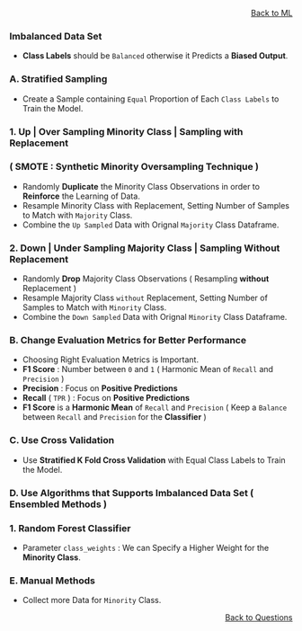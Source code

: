 <p align='right'><a align="right" href="https://github.com/KIRANKUMAR7296/Library/blob/main/Machine%20Learning/Machine%20Learning%20Models.md">Back to ML</a></p>

### Imbalanced Data Set

- **Class Labels** should be `Balanced` otherwise it Predicts a **Biased Output**.

### A. Stratified Sampling
- Create a Sample containing `Equal` Proportion of Each `Class Labels` to Train the Model.

### 1. Up | Over Sampling Minority Class | Sampling with Replacement 

### ( SMOTE : Synthetic Minority Oversampling Technique )

- Randomly **Duplicate** the Minority Class Observations in order to **Reinforce** the Learning of Data.
- Resample Minority Class with Replacement, Setting Number of Samples to Match with `Majority` Class.
- Combine the `Up Sampled` Data with Orignal `Majority` Class Dataframe.

### 2. Down | Under Sampling Majority Class | Sampling Without Replacement 
- Randomly **Drop** Majority Class Observations ( Resampling **without** Replacement )
- Resample Majority Class `without` Replacement, Setting Number of Samples to Match with `Minority` Class.
- Combine the `Down Sampled` Data with Orignal `Minority` Class Dataframe.

### B. Change Evaluation Metrics for Better Performance
- Choosing Right Evaluation Metrics is Important.
- **F1 Score** : Number between `0` and `1` ( Harmonic Mean of `Recall` and `Precision` )
- **Precision** : Focus on **Positive Predictions**
- **Recall** ( `TPR` ) : Focus on **Positive Predictions**
- **F1 Score** is a **Harmonic Mean** of `Recall` and `Precision` ( Keep a `Balance` between `Recall` and `Precision` for the **Classifier** )

### C. Use Cross Validation 
- Use **Stratified K Fold Cross Validation** with Equal Class Labels to Train the Model.

### D. Use Algorithms that Supports Imbalanced Data Set ( Ensembled Methods )

### 1. Random Forest Classifier 
- Parameter `class_weights` : We can Specify a Higher Weight for the **Minority Class**.

### E. Manual Methods
- Collect more Data for `Minority` Class.

<p align='right'><a align="right" href="https://github.com/KIRANKUMAR7296/Library/blob/main/Interview.md">Back to Questions</a></p>

